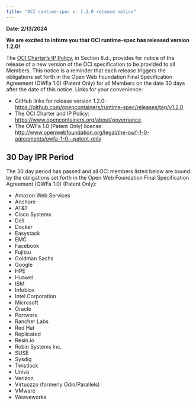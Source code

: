 ```yaml
---
title: "OCI runtime-spec v. 1.2.0 release notice"
---
```


**Date: 2/13/2024**

**We are excited to inform you that OCI runtime-spec has released version 1.2.0!**

The [OCI Charter’s IP Policy](https://www.opencontainers.org/about/governance), in Section 8.d., provides for notice of the release of a new version of the OCI specification to be provided to all Members. This notice is a reminder that each release triggers the obligations set forth in the Open Web Foundation Final Specification Agreement (OWFa 1.0) (Patent Only) for all Members on the date 30 days after the date of this notice. Links for your convenience:

- GitHub links for release version 1.2.0: https://github.com/opencontainers/runtime-spec/releases/tag/v1.2.0
- The OCI Charter and IP Policy: https://www.opencontainers.org/about/governance.
- The OWFa 1.0 (Patent Only) license: http://www.openwebfoundation.org/legal/the-owf-1-0-agreements/owfa-1-0—patent-only

## 30 Day IPR Period

The 30 day period has passed and all OCI members listed below are bound by the obligations set forth in the Open Web Foundation Final Specification Agreement (OWFa 1.0) (Patent Only):

- Amazon Web Services
- Anchore
- AT&T
- Cisco Systems
- Dell
- Docker
- Easystack
- EMC
- Facebook
- Fujitsu
- Goldman Sachs
- Google
- HPE
- Huawei
- IBM
- Infoblox
- Intel Corporation
- Microsoft
- Oracle
- Portworx
- Rancher Labs
- Red Hat
- Replicated
- Resin.io
- Robin Systems Inc.
- SUSE
- Sysdig
- Twistlock
- Univa
- Verizon
- Virtuozzo (formerly Odin/Parallels)
- VMware
- Weaveworks
